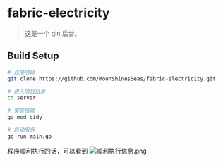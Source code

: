# fabric-electricity

> 这是一个 gin 后台。

## Build Setup

```bash
# 克隆项目
git clone https://github.com/MoonShinesSeas/fabric-electricity.git

# 进入项目目录
cd server

# 安装依赖
go mod tidy

# 启动服务
go run main.go
```
程序顺利执行的话，可以看到
![顺利执行信息.png](https://www.freeimg.cn/i/2024/06/08/6663e16395ea9.png)  
